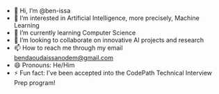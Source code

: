 - 👋 Hi, I’m @ben-issa
- 👀 I’m interested in Artificial Intelligence, more precisely, Machine Learning
- 🌱 I’m currently learning Computer Science
- 💞️ I’m looking to collaborate on innovative AI projects and research
- 📫 How to reach me through my email bendaoudaissanodem@gmail.com
- 😄 Pronouns: He/Him
- ⚡ Fun fact: I’ve been accepted into the CodePath Technical Interview Prep program!
